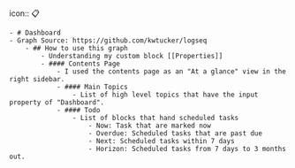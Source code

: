 icon:: 📋

	- # Dashboard
    - Graph Source: https://github.com/kwtucker/logseq
		- ## How to use this graph
			- Understanding my custom block [[Properties]]
			- #### Contents Page
				- I used the contents page as an "At a glance" view in the right sidebar.
				- #### Main Topics
					- List of high level topics that have the input property of "Dashboard".
				- #### Todo
					- List of blocks that hand scheduled tasks
						- Now: Task that are marked now
						- Overdue: Scheduled tasks that are past due
						- Next: Scheduled tasks within 7 days
						- Horizon: Scheduled tasks from 7 days to 3 months out.
